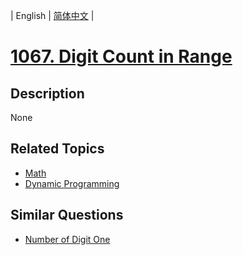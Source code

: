 
| English | [简体中文](README.md) |
# [1067. Digit Count in Range](https://leetcode-cn.com/problems/digit-count-in-range/)
## Description
None
## Related Topics
- [Math](https://leetcode-cn.com/tag/math)
- [Dynamic Programming](https://leetcode-cn.com/tag/dynamic-programming)
## Similar Questions
- [Number of Digit One](../number-of-digit-one/README_EN.md)
